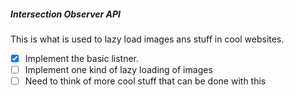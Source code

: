 ##### Intersection Observer API

This is what is used to lazy load images ans stuff in cool websites.

- [x] Implement the basic listner.
- [ ] Implement one kind of lazy loading of images
- [ ] Need to think of more cool stuff that can be done with this